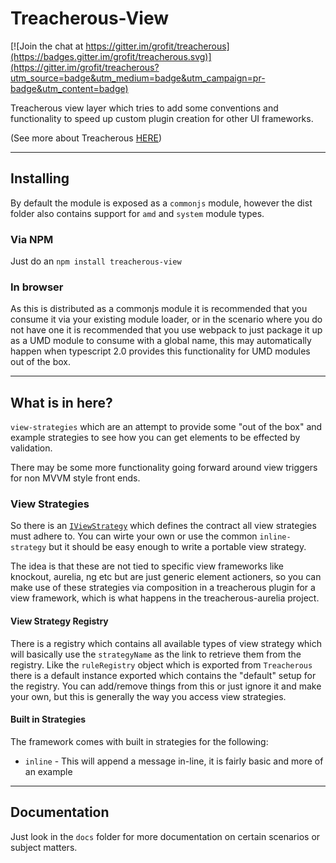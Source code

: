 # Treacherous-View

[![Join the chat at https://gitter.im/grofit/treacherous](https://badges.gitter.im/grofit/treacherous.svg)](https://gitter.im/grofit/treacherous?utm_source=badge&utm_medium=badge&utm_campaign=pr-badge&utm_content=badge)

Treacherous view layer which tries to add some conventions and functionality to speed up custom plugin creation for other UI frameworks.

(See more about Treacherous [HERE](https://github.com/grofit/treacherous))

---

## Installing

By default the module is exposed as a `commonjs` module, however the dist folder also contains support for `amd` and `system` module types.

### Via NPM

Just do an `npm install treacherous-view`

### In browser

As this is distributed as a commonjs module it is recommended that you consume it via your existing module 
loader, or in the scenario where you do not have one it is recommended that you use webpack to just package 
it up as a UMD module to consume with a global name, this may automatically happen when typescript 2.0 provides 
this functionality for UMD modules out of the box.

---

## What is in here?

`view-strategies` which are an attempt to provide some "out of the box" and example strategies to 
see how you can get elements to be effected by validation.

There may be some more functionality going forward around view triggers for non MVVM style front ends.

### View Strategies

So there is an [`IViewStrategy`](src/view-strategies/iview-strategy.ts) which defines the contract all view strategies
must adhere to. You can wirte your own or use the common `inline-strategy` but it should be easy enough to write a 
portable view strategy.

The idea is that these are not tied to specific view frameworks like knockout, aurelia, ng etc but are just generic 
element actioners, so you can make use of these strategies via composition in a treacherous plugin for a view framework,
which is what happens in the treacherous-aurelia project.

#### View Strategy Registry

There is a registry which contains all available types of view strategy which will basically use the `strategyName` as 
the link to retrieve them from the registry. Like the `ruleRegistry` object which is exported from `Treacherous` there 
is a default instance exported which contains the "default" setup for the registry. You can add/remove things from 
this or just ignore it and make your own, but this is generally the way you access view strategies.

#### Built in Strategies

The framework comes with built in strategies for the following:

* `inline`    - This will append a message in-line, it is fairly basic and more of an example

--- 

## Documentation

Just look in the `docs` folder for more documentation on certain scenarios or subject matters.